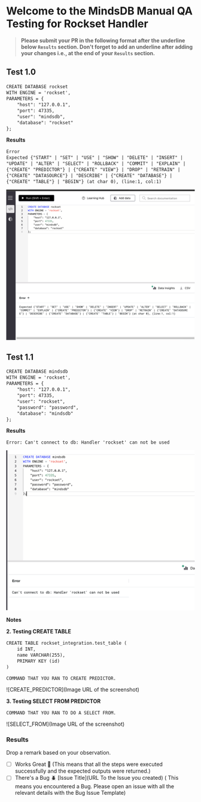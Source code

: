 # Welcome to the MindsDB Manual QA Testing for Rockset Handler

> **Please submit your PR in the following format after the underline below `Results` section. Don't forget to add an underline after adding your changes i.e., at the end of your `Results` section.**

## Test 1.0
```
CREATE DATABASE rockset
WITH ENGINE = 'rockset',     
PARAMETERS = {
    "host": "127.0.0.1",
    "port": 47335,
    "user": "mindsdb",
    "database": "rockset"
};
```

**Results**

```
Error
Expected {"START" | "SET" | "USE" | "SHOW" | "DELETE" | "INSERT" | "UPDATE" | "ALTER" | "SELECT" | "ROLLBACK" | "COMMIT" | "EXPLAIN" | {"CREATE" "PREDICTOR"} | {"CREATE" "VIEW"} | "DROP" | "RETRAIN" | {"CREATE" "DATASOURCE"} | "DESCRIBE" | {"CREATE" "DATABASE"} | {"CREATE" "TABLE"} | "BEGIN"} (at char 0), (line:1, col:1)
```

![error](tests/test.png)


## Test 1.1
```
CREATE DATABASE mindsdb
WITH ENGINE = 'rockset',
PARAMETERS = {
    "host": "127.0.0.1",
    "port": 47335,
    "user": "rockset",
    "password": "password",
    "database": "mindsdb"
};
```

**Results**

```
Error: Can't connect to db: Handler 'rockset' can not be used
```

![error](tests/test2.png)

**Notes** 


**2. Testing CREATE TABLE**

```
CREATE TABLE rockset_integration.test_table (
    id INT,
    name VARCHAR(255),
    PRIMARY KEY (id)
)
```

```
COMMAND THAT YOU RAN TO CREATE PREDICTOR.
```

![CREATE_PREDICTOR](Image URL of the screenshot)

**3. Testing SELECT FROM PREDICTOR**

```
COMMAND THAT YOU RAN TO DO A SELECT FROM.
```

![SELECT_FROM](Image URL of the screenshot)

### Results

Drop a remark based on your observation.
- [ ] Works Great 💚 (This means that all the steps were executed successfully and the expected outputs were returned.)
- [ ] There's a Bug 🪲 [Issue Title](URL To the Issue you created) ( This means you encountered a Bug. Please open an issue with all the relevant details with the Bug Issue Template)

